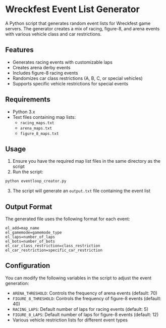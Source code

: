 # Wreckfest Event List Generator

A Python script that generates random event lists for Wreckfest game servers. The generator creates a mix of racing, figure-8, and arena events with various vehicle class and car restrictions.

## Features

- Generates racing events with customizable laps
- Creates arena derby events
- Includes figure-8 racing events
- Randomizes car class restrictions (A, B, C, or special vehicles)
- Supports specific vehicle restrictions for special events

## Requirements

- Python 3.x
- Text files containing map lists:
  - `racing_maps.txt`
  - `arena_maps.txt`
  - `figure_8_maps.txt`

## Usage

1. Ensure you have the required map list files in the same directory as the script
2. Run the script:
```bash
python eventloop_creator.py
```
3. The script will generate an `output.txt` file containing the event list

## Output Format

The generated file uses the following format for each event:
```
el_add=map_name
el_gamemode=gamemode_type
el_laps=number_of_laps
el_bots=number_of_bots
el_car_class_restriction=class_restriction
el_car_restriction=specific_car_restriction
```

## Configuration

You can modify the following variables in the script to adjust the event generation:

- `ARENA_THRESHOLD`: Controls the frequency of arena events (default: 70)
- `FIGURE_8_THRESHOLD`: Controls the frequency of figure-8 events (default: 40)
- `RACING_LAPS`: Default number of laps for racing events (default: 5)
- `FIGURE_8_LAPS`: Default number of laps for figure-8 events (default: 12)
- Various vehicle restriction lists for different event types